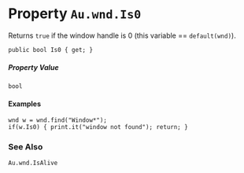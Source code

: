 # Property `Au.wnd.Is0`

Returns `true` if the window handle is 0 (this variable == `default(wnd)`).

```
public bool Is0 { get; }
```

##### Property Value

`bool`

#### Examples

```
wnd w = wnd.find("Window*");
if(w.Is0) { print.it("window not found"); return; }
```

### See Also

`Au.wnd.IsAlive`